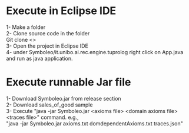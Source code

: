 # Execute in Eclipse IDE
1- Make a folder\
2- Clone source code in the folder\
Git clone <>\
3- Open the project in Eclipse IDE\
4- under Symboleo/it.unibo.ai.rec.engine.tuprolog right click on App.java and run as java application.

# Execute runnable Jar file
1- Download Symboleo.jar from release section\
2- Download sales_of_good sample \
3- Execute "java -jar Symboleo.jar \<axioms file\> \<domain axioms file\> \<traces file\>" command. e.g.,\
"java -jar Symboleo.jar axioms.txt domdependentAxioms.txt traces.json"
